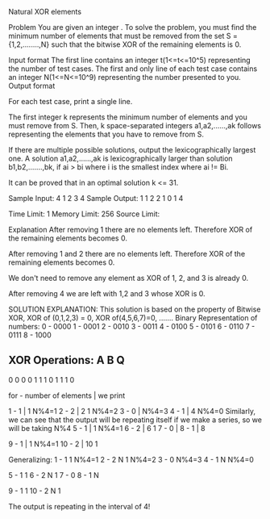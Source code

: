 Natural XOR elements

Problem
You are given an integer . To solve the problem, you must find the minimum number of elements that must be removed from the set S = {1,2,........,N} such that the bitwise XOR of the remaining elements is 0.

Input format
The first line contains an integer t(1<=t<=10^5) representing the number of test cases.
The first and only line of each test case contains an integer N(1<=N<=10^9) representing the number presented to you.
Output format

For each test case, print a single line.

The first integer k represents the minimum number of elements and you must remove from S. Then, k space-separated integers a1,a2,......,ak follows representing the elements that you have to remove from S.

If there are multiple possible solutions, output the lexicographically largest one. A solution a1,a2,......,ak is lexicographically larger than solution b1,b2,.......,bk, if ai > bi where i is the smallest index where ai != Bi.

It can be proved that in an optimal solution k <= 31.


Sample Input:
4
1
2
3
4
Sample Output:
1 1
2 2 1
0
1 4


Time Limit: 1
Memory Limit: 256
Source Limit:


Explanation
After removing 1 there are no elements left. Therefore XOR of the remaining elements becomes 0.

After removing 1 and 2 there are no elements left. Therefore XOR of the remaining elements becomes 0.

We don't need to remove any element as XOR of 1, 2, and 3 is already 0.

After removing 4 we are left with 1,2 and 3 whose XOR is 0.





SOLUTION EXPLANATION:
This solution is based on the property of Bitwise XOR, XOR of (0,1,2,3) = 0, XOR of(4,5,6,7)=0, .......
Binary Representation of numbers:
0 - 0000
1 - 0001
2 - 0010
3 - 0011
4 - 0100
5 - 0101
6 - 0110
7 - 0111
8 - 1000

XOR Operations:
A   B       Q
---------------
0   0       0
0   1       1
1   0       1
1   1       0

for - number of elements | we print

1   - 1                  | 1            N%4=1
2   - 2                  | 2 1          N%4=2
3   - 0                  |              N%4=3
4   - 1                  | 4            N%4=0
Similarly, we can see that the output will be repeating itself if we make a series, so we will be taking N%4
5   - 1                  | 1            N%4=1
6   - 2                  | 6 1
7   - 0                  |
8   - 1                  | 8

9   - 1                  | 1            N%4=1
10  - 2                  | 10 1

Generalizing:
1   - 1 1       N%4=1
2   - 2 N 1     N%4=2
3   - 0         N%4=3
4   - 1 N       N%4=0

5   - 1 1
6   - 2 N 1
7   - 0
8   - 1 N

9   - 1 1
10  - 2 N 1

The output is repeating in the interval of 4!
